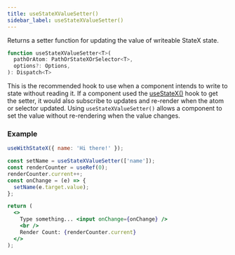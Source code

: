 ```yaml
---
title: useStateXValueSetter()
sidebar_label: useStateXValueSetter()
---
```


Returns a setter function for updating the value of writeable StateX state.

```jsx
function useStateXValueSetter<T>(
  pathOrAtom: PathOrStateXOrSelector<T>,
  options?: Options,
): Dispatch<T>
```

This is the recommended hook to use when a component intends to write to state without reading it. If a component used the [useStateX()](useStateX) hook to get the setter, it would also subscribe to updates and re-render when the atom or selector updated. Using `useStateXValueSetter()` allows a component to set the value without re-rendering when the value changes.

### Example

```jsx live
useWithStateX({ name: 'Hi there!' });

const setName = useStateXValueSetter(['name']);
const renderCounter = useRef(0);
renderCounter.current++;
const onChange = (e) => {
  setName(e.target.value);
};

return (
  <>
    Type something... <input onChange={onChange} />
    <br />
    Render Count: {renderCounter.current}
  </>
);
```
